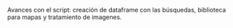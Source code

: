 Avances con el script: creación de dataframe con las búsquedas, biblioteca para mapas y tratamiento de imagenes.